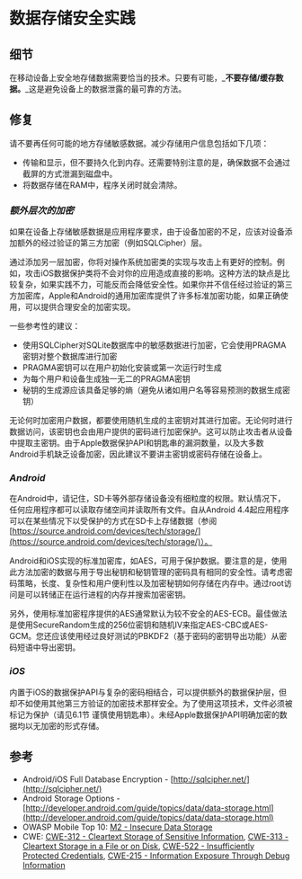 # 数据存储安全实践

## 细节

在移动设备上安全地存储数据需要恰当的技术。只要有可能，_**不要存储/缓存数据。**_这是避免设备上的数据泄露的最可靠的方法。

## 修复

请不要再任何可能的地方存储敏感数据。减少存储用户信息包括如下几项：

* 传输和显示，但不要持久化到内存。还需要特别注意的是，确保数据不会通过截屏的方式泄漏到磁盘中。
* 将数据存储在RAM中，程序关闭时就会清除。

### _额外层次的加密_

如果在设备上存储敏感数据是应用程序要求，由于设备加密的不足，应该对设备添加额外的经过验证的第三方加密（例如SQLCipher）层。

通过添加另一层加密，你将对操作系统加密类的实现与攻击上有更好的控制。例如，攻击iOS数据保护类将不会对你的应用造成直接的影响。这种方法的缺点是比较复杂，如果实践不力，可能反而会降低安全性。如果你并不信任经过验证的第三方加密库，Apple和Android的通用加密库提供了许多标准加密功能，如果正确使用，可以提供合理安全的加密实现。

一些参考性的建议：

* 使用SQLCipher对SQLite数据库中的敏感数据进行加密，它会使用PRAGMA密钥对整个数据库进行加密
* PRAGMA密钥可以在用户初始化安装或第一次运行时生成
* 为每个用户和设备生成独一无二的PRAGMA密钥
* 秘钥的生成源应该具备足够的熵（避免从诸如用户名等容易预测的数据生成密钥）

无论何时加密用户数据，都要使用随机生成的主密钥对其进行加密。无论何时进行数据访问，该密钥也会由用户提供的密码进行加密保护。这可以防止攻击者从设备中提取主密钥。由于Apple数据保护API和钥匙串的漏洞数量，以及大多数Android手机缺乏设备加密，因此建议不要讲主密钥或密码存储在设备上。

### _Android_

在Android中，请记住，SD卡等外部存储设备没有细粒度的权限。默认情况下，任何应用程序都可以读取存储空间并读取所有文件。自从Android 4.4起应用程序可以在某些情况下以受保护的方式在SD卡上存储数据（参阅[https://source.android.com/devices/tech/storage/](https://source.android.com/devices/tech/storage/)）。

Android和iOS实现的标准加密库，如AES，可用于保护数据。要注意的是，使用此方法加密的数据与用于导出秘钥和秘钥管理的密码具有相同的安全性。请考虑密码策略，长度、复杂性和用户便利性以及加密秘钥如何存储在内存中。通过root访问是可以转储正在运行进程的内存并搜索加密密钥。

另外，使用标准加密程序提供的AES通常默认为较不安全的AES-ECB。最佳做法是使用SecureRandom生成的256位密钥和随机IV来指定AES-CBC或AES-GCM。您还应该使用经过良好测试的PBKDF2（基于密码的密钥导出功能）从密码短语中导出密钥。

### _iOS_

内置于iOS的数据保护API与复杂的密码相结合，可以提供额外的数据保护层，但却不如使用其他第三方验证的加密技术那样安全。为了使用这项技术，文件必须被标记为保护（请见6.1节 谨慎使用钥匙串）。未经Apple数据保护API明确加密的数据均以无加密的形式存储。

## 参考

* Android/iOS Full Database Encryption - [http://sqlcipher.net/](http://sqlcipher.net/)
* Android Storage Options - [http://developer.android.com/guide/topics/data/data-storage.html](http://developer.android.com/guide/topics/data/data-storage.html)
* OWASP Mobile Top 10: [M2 - Insecure Data Storage](https://www.owasp.org/index.php/Mobile_Top_10_2014-M2)
* CWE: [CWE-312 - Cleartext Storage of Sensitive Information](https://cwe.mitre.org/data/definitions/312.html), [CWE-313 - Cleartext Storage in a File or on Disk](https://cwe.mitre.org/data/definitions/313.html), [CWE-522 - Insufficiently Protected Credentials](https://cwe.mitre.org/data/definitions/522.html), [CWE-215 - Information Exposure Through Debug Information](https://cwe.mitre.org/data/definitions/215.html)



